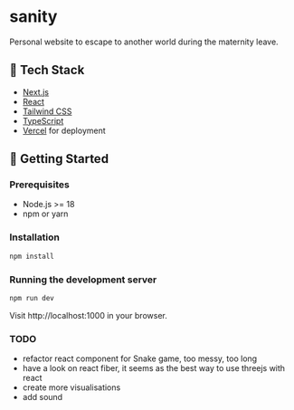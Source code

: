 # sanity

Personal website to escape to another world during the maternity leave.

## 🧪 Tech Stack

- [Next.js](https://nextjs.org/)
- [React](https://reactjs.org/)
- [Tailwind CSS](https://tailwindcss.com/)
- [TypeScript](https://www.typescriptlang.org/) 
- [Vercel](https://vercel.com/) for deployment

## 🚀 Getting Started

### Prerequisites

- Node.js >= 18
- npm or yarn

### Installation

```bash
npm install
```

### Running the development server

```bash
npm run dev
```
Visit http://localhost:1000 in your browser.

### TODO
- refactor react component for Snake game, too messy, too long
- have a look on react fiber, it seems as the best way to use threejs with react
- create more visualisations 
- add sound



